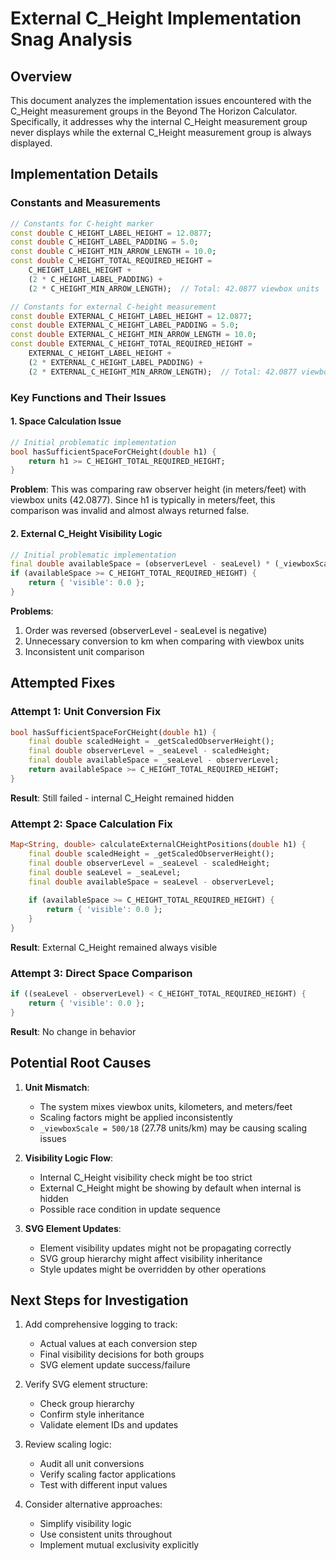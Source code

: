 # External C_Height Implementation Snag Analysis

## Overview
This document analyzes the implementation issues encountered with the C_Height measurement groups in the Beyond The Horizon Calculator. Specifically, it addresses why the internal C_Height measurement group never displays while the external C_Height measurement group is always displayed.

## Implementation Details

### Constants and Measurements
```dart
// Constants for C-height marker
const double C_HEIGHT_LABEL_HEIGHT = 12.0877;
const double C_HEIGHT_LABEL_PADDING = 5.0;
const double C_HEIGHT_MIN_ARROW_LENGTH = 10.0;
const double C_HEIGHT_TOTAL_REQUIRED_HEIGHT = 
    C_HEIGHT_LABEL_HEIGHT + 
    (2 * C_HEIGHT_LABEL_PADDING) + 
    (2 * C_HEIGHT_MIN_ARROW_LENGTH);  // Total: 42.0877 viewbox units

// Constants for external C-height measurement
const double EXTERNAL_C_HEIGHT_LABEL_HEIGHT = 12.0877;
const double EXTERNAL_C_HEIGHT_LABEL_PADDING = 5.0;
const double EXTERNAL_C_HEIGHT_MIN_ARROW_LENGTH = 10.0;
const double EXTERNAL_C_HEIGHT_TOTAL_REQUIRED_HEIGHT = 
    EXTERNAL_C_HEIGHT_LABEL_HEIGHT + 
    (2 * EXTERNAL_C_HEIGHT_LABEL_PADDING) + 
    (2 * EXTERNAL_C_HEIGHT_MIN_ARROW_LENGTH);  // Total: 42.0877 viewbox units
```

### Key Functions and Their Issues

#### 1. Space Calculation Issue
```dart
// Initial problematic implementation
bool hasSufficientSpaceForCHeight(double h1) {
    return h1 >= C_HEIGHT_TOTAL_REQUIRED_HEIGHT;
}
```
**Problem**: This was comparing raw observer height (in meters/feet) with viewbox units (42.0877). Since h1 is typically in meters/feet, this comparison was invalid and almost always returned false.

#### 2. External C_Height Visibility Logic
```dart
// Initial problematic implementation
final double availableSpace = (observerLevel - seaLevel) * (_viewboxScale / 500.0);
if (availableSpace >= C_HEIGHT_TOTAL_REQUIRED_HEIGHT) {
    return { 'visible': 0.0 };
}
```
**Problems**:
1. Order was reversed (observerLevel - seaLevel is negative)
2. Unnecessary conversion to km when comparing with viewbox units
3. Inconsistent unit comparison

## Attempted Fixes

### Attempt 1: Unit Conversion Fix
```dart
bool hasSufficientSpaceForCHeight(double h1) {
    final double scaledHeight = _getScaledObserverHeight();
    final double observerLevel = _seaLevel - scaledHeight;
    final double availableSpace = _seaLevel - observerLevel;
    return availableSpace >= C_HEIGHT_TOTAL_REQUIRED_HEIGHT;
}
```
**Result**: Still failed - internal C_Height remained hidden

### Attempt 2: Space Calculation Fix
```dart
Map<String, double> calculateExternalCHeightPositions(double h1) {
    final double scaledHeight = _getScaledObserverHeight();
    final double observerLevel = _seaLevel - scaledHeight;
    final double seaLevel = _seaLevel;
    final double availableSpace = seaLevel - observerLevel;
    
    if (availableSpace >= C_HEIGHT_TOTAL_REQUIRED_HEIGHT) {
        return { 'visible': 0.0 };
    }
}
```
**Result**: External C_Height remained always visible

### Attempt 3: Direct Space Comparison
```dart
if ((seaLevel - observerLevel) < C_HEIGHT_TOTAL_REQUIRED_HEIGHT) {
    return { 'visible': 0.0 };
}
```
**Result**: No change in behavior

## Potential Root Causes

1. **Unit Mismatch**:
   - The system mixes viewbox units, kilometers, and meters/feet
   - Scaling factors might be applied inconsistently
   - `_viewboxScale = 500/18` (27.78 units/km) may be causing scaling issues

2. **Visibility Logic Flow**:
   - Internal C_Height visibility check might be too strict
   - External C_Height might be showing by default when internal is hidden
   - Possible race condition in update sequence

3. **SVG Element Updates**:
   - Element visibility updates might not be propagating correctly
   - SVG group hierarchy might affect visibility inheritance
   - Style updates might be overridden by other operations

## Next Steps for Investigation

1. Add comprehensive logging to track:
   - Actual values at each conversion step
   - Final visibility decisions for both groups
   - SVG element update success/failure

2. Verify SVG element structure:
   - Check group hierarchy
   - Confirm style inheritance
   - Validate element IDs and updates

3. Review scaling logic:
   - Audit all unit conversions
   - Verify scaling factor applications
   - Test with different input values

4. Consider alternative approaches:
   - Simplify visibility logic
   - Use consistent units throughout
   - Implement mutual exclusivity explicitly
